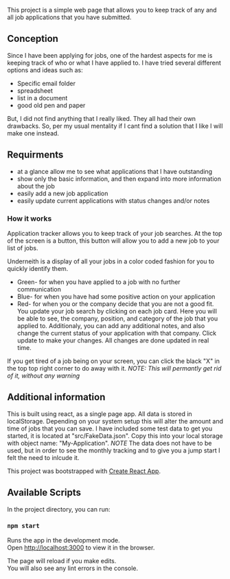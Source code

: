 This project is a simple web page that allows you to keep track of any and all job applications that you have submitted.

## Conception
Since I have been applying for jobs, one of the hardest aspects for me is keeping track of who or what I have applied to.  I have tried several different options and ideas such as:
* Specific email folder
* spreadsheet
* list in a document
* good old pen and paper

But, I did not find anything that I really liked.  They all had their own drawbacks.  So, per my usual mentality if I cant find a solution that I like I will make one instead.

## Requirments
* at a glance allow me to see what applications that I have outstanding
* show only the basic information, and then expand into more information about the job
* easily add a new job application
* easily update current applications with status changes and/or notes

### How it works

Application tracker allows you to keep track of your job searches.  At the top of the screen is a button, this button will allow you to add a new job to your list of jobs.

Underneith is a display of all your jobs in a color coded fashion for you to quickly identify them.
* Green- for when you have applied to a job with no further communication
* Blue- for when you have had some positive action on your application
* Red- for when you or the company decide that you are not a good fit.
You update your job search by clicking on each job card.  Here you will be able to see, the company, position, and category of the job that you applied to.  Additionaly, you can add any additional notes, and also change the current status of your application with that company.  Click update to make your changes.  All changes are done updated in real time.

If you get tired of a job being on your screen, you can click the black "X" in the top top right corner to do away with it.  *NOTE: This will permantly get rid of it, without any warning*

## Additional information

This is built using react, as a single page app.  All data is stored in localStorage.  Depending on your system setup this will alter the amount and time of jobs that you can save.  I have included some test data to get you started, it is located at "src/FakeData.json".  Copy this into  your local storage with object name: "My-Application".
*NOTE* The data does not have to be used, but in order to see the monthly tracking and to give you a jump start I felt the need to inlcude it.


This project was bootstrapped with [Create React App](https://github.com/facebook/create-react-app).

## Available Scripts

In the project directory, you can run:

### `npm start`

Runs the app in the development mode.<br />
Open [http://localhost:3000](http://localhost:3000) to view it in the browser.

The page will reload if you make edits.<br />
You will also see any lint errors in the console.